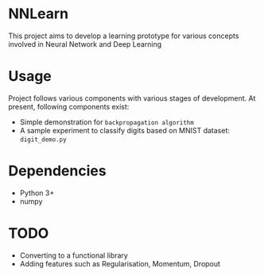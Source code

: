 # NNLearn
This project aims to develop a learning prototype for various concepts involved in Neural Network and Deep Learning

# Usage
Project follows various components with various stages of development.
At present, following components exist:

 - Simple demonstration for `backpropagation algorithm`
 - A sample experiment to classify digits based on MNIST dataset: `digit_demo.py`

# Dependencies
 - Python 3+
 - numpy

# TODO
 - Converting to a functional library
 - Adding features such as Regularisation, Momentum, Dropout
